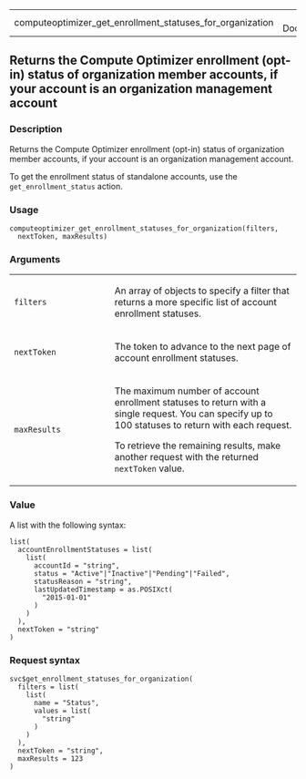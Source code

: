 <table style="width: 100%;">
<tbody>
<tr class="odd">
<td>computeoptimizer_get_enrollment_statuses_for_organization</td>
<td style="text-align: right;">R Documentation</td>
</tr>
</tbody>
</table>

## Returns the Compute Optimizer enrollment (opt-in) status of organization member accounts, if your account is an organization management account

### Description

Returns the Compute Optimizer enrollment (opt-in) status of organization
member accounts, if your account is an organization management account.

To get the enrollment status of standalone accounts, use the
`get_enrollment_status` action.

### Usage

    computeoptimizer_get_enrollment_statuses_for_organization(filters,
      nextToken, maxResults)

### Arguments

<table>
<colgroup>
<col style="width: 35%" />
<col style="width: 65%" />
</colgroup>
<tbody>
<tr class="odd">
<td><code
id="computeoptimizer_get_enrollment_statuses_for_organization_:_filters">filters</code></td>
<td><p>An array of objects to specify a filter that returns a more
specific list of account enrollment statuses.</p></td>
</tr>
<tr class="even">
<td><code
id="computeoptimizer_get_enrollment_statuses_for_organization_:_nextToken">nextToken</code></td>
<td><p>The token to advance to the next page of account enrollment
statuses.</p></td>
</tr>
<tr class="odd">
<td><code
id="computeoptimizer_get_enrollment_statuses_for_organization_:_maxResults">maxResults</code></td>
<td><p>The maximum number of account enrollment statuses to return with
a single request. You can specify up to 100 statuses to return with each
request.</p>
<p>To retrieve the remaining results, make another request with the
returned <code>nextToken</code> value.</p></td>
</tr>
</tbody>
</table>

### Value

A list with the following syntax:

    list(
      accountEnrollmentStatuses = list(
        list(
          accountId = "string",
          status = "Active"|"Inactive"|"Pending"|"Failed",
          statusReason = "string",
          lastUpdatedTimestamp = as.POSIXct(
            "2015-01-01"
          )
        )
      ),
      nextToken = "string"
    )

### Request syntax

    svc$get_enrollment_statuses_for_organization(
      filters = list(
        list(
          name = "Status",
          values = list(
            "string"
          )
        )
      ),
      nextToken = "string",
      maxResults = 123
    )

